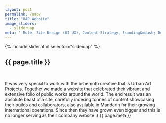 ```yaml
---
layout: post
permalink: /uap/
title: "UAP Website"
image_sliders:
  - slideruap
meta: ' Role: Site Design (UI UX), Content Strategy, Branding&mdash; Developer: David Muirhead&mdash; Year: 2017&mdash; CMS: Wordpress'
---
```

<section class="section fadeup clear">

<div class="col-1-2 float_left">
  <div id="slideshow">
  {% include slider.html selector="slideruap" %}
  </div>
</div>

<div class="col-1-2 float_left">
  <div class="txt-left">
    <h2>{{ page.title }}</h2>
    <br>
    <p>It was very special to work with the behemoth creative that is Urban Art Projects. Together we made a website that celebrated their vibrant and extensive folio of public works around the world. The end result was an absolute beast of a site, carefully indexing tonnes of content showcasing their builds and collaborators, also available in Mandarin for their growing international operations. Since then they have grown even bigger and this is no longer serving as their company website :(
      <span class="meta">{{ page.meta }}
      </span>
    </p>
  </div>
</div>

</section>
